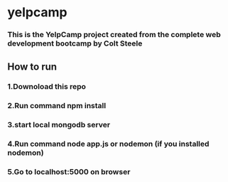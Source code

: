 # yelpcamp

### This is the YelpCamp project created from the complete web development bootcamp by  Colt Steele
## How to run
### 1.Downoload this repo
### 2.Run command npm install
### 3.start local mongodb server
### 4.Run command node app.js or nodemon (if you installed nodemon)
### 5.Go to localhost:5000 on browser
